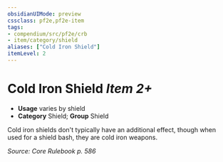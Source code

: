 ```yaml
---
obsidianUIMode: preview
cssclass: pf2e,pf2e-item
tags:
- compendium/src/pf2e/crb
- item/category/shield
aliases: ["Cold Iron Shield"]
itemLevel: 2
---
```

# Cold Iron Shield *Item 2+*  

- **Usage** varies by shield
- **Category** Shield; **Group** Shield 

Cold iron shields don't typically have an additional effect, though when used for a shield bash, they are cold iron weapons.

*Source: Core Rulebook p. 586*